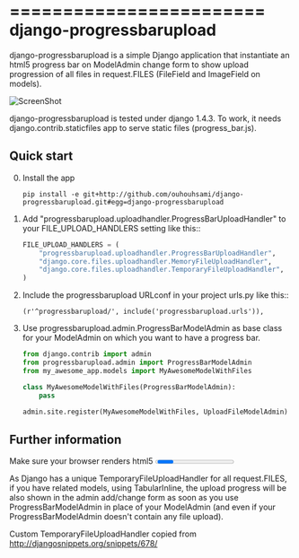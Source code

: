 ========================
django-progressbarupload
========================

django-progressbarupload is a simple Django application that instantiate an html5 progress bar on ModelAdmin change form to show upload progression of all files in request.FILES (FileField and ImageField on models).

![ScreenShot](https://raw.github.com/ouhouhsami/django-progressbarupload/master/docs/img/admin_progress_bar_screenshot.png)

django-progressbarupload is tested under django 1.4.3. To work, it needs django.contrib.staticfiles app to serve static files (progress_bar.js).


Quick start
-----------

0. Install the app

	```
	pip install -e git+http://github.com/ouhouhsami/django-progressbarupload.git#egg=django-progressbarupload
	```

1. Add "progressbarupload.uploadhandler.ProgressBarUploadHandler" to your FILE_UPLOAD_HANDLERS setting like this:: 

	```python
	FILE_UPLOAD_HANDLERS = (
	    "progressbarupload.uploadhandler.ProgressBarUploadHandler",
	    "django.core.files.uploadhandler.MemoryFileUploadHandler",
	    "django.core.files.uploadhandler.TemporaryFileUploadHandler",
	)
	```

2. Include the progressbarupload URLconf in your project urls.py like this::

	```
    (r'^progressbarupload/', include('progressbarupload.urls')),
    ```

3. Use progressbarupload.admin.ProgressBarModelAdmin as base class for your ModelAdmin on which you want to have a progress bar.

	```python
	from django.contrib import admin
	from progressbarupload.admin import ProgressBarModelAdmin
	from my_awesome_app.models import MyAwesomeModelWithFiles

	class MyAwesomeModelWithFiles(ProgressBarModelAdmin):
	    pass

	admin.site.register(MyAwesomeModelWithFiles, UploadFileModelAdmin)
	```

Further information
-------------------

Make sure your browser renders html5 <progress> tag and use data-* attribute (IE>10, FF>6.0, Chrome>8.0, Opera>11.0).

As Django has a unique TemporaryFileUploadHandler for all request.FILES, if you have related models, using TabularInline, the upload progress will be also shown in the admin add/change form as soon as you use ProgressBarModelAdmin in place of your ModelAdmin (and even if your ProgressBarModelAdmin doesn't contain any file upload).

Custom TemporaryFileUploadHandler copied from http://djangosnippets.org/snippets/678/


